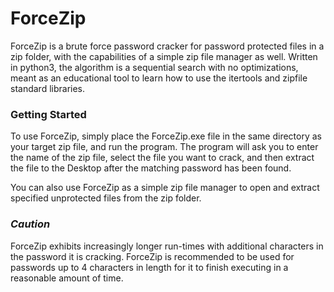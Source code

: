 # **ForceZip**
ForceZip is a brute force password cracker for password protected files in a zip folder, with the capabilities of a simple zip file manager as well. Written in python3, the algorithm is a sequential search with no optimizations, meant as an educational tool to learn how to use the itertools and zipfile standard libraries.

### Getting Started
To use ForceZip, simply place the ForceZip.exe file in the same directory as your target zip file, and run the program. The program will ask you to enter the name of the zip file, select the file you want to crack, and then extract the file to the Desktop after the matching password has been found.

You can also use ForceZip as a simple zip file manager to open and extract specified unprotected files from the zip folder.

### *Caution*
ForceZip exhibits increasingly longer run-times with additional characters in the password it is cracking. ForceZip is recommended to be used for passwords up to 4 characters in length for it to finish executing in a reasonable amount of time.